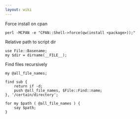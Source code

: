 ```yaml
---
layout: wiki
---
```


Force install on cpan

    perl -MCPAN -e "CPAN::Shell->force(qw(install <package>));"

Relative path to script dir

    use File::Basename;
    my $dir = dirname(__FILE__);

Find files recursively

    my @all_file_names;

    find sub {
        return if -d;
        push @all_file_names, $File::Find::name;
    }, '/certain/directory';

    for my $path ( @all_file_names ) {
        say $path;
    }

